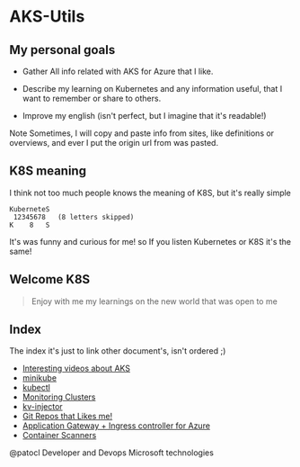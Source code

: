 # AKS-Utils

## My personal goals

* Gather All info related with AKS for Azure that I like.

* Describe my learning on Kubernetes and any information useful, that I want to remember or share to others.

* Improve my english (isn't perfect, but I imagine that it's readable!)

Note
Sometimes, I will copy and paste info from sites, like definitions or overviews, and ever I put the origin url from was pasted.

## K8S meaning

I think not too much people knows the meaning of K8S, but it's really simple

``` text
KuberneteS
 12345678   (8 letters skipped)
K    8   S
```

It's was funny and curious for me! so If you listen Kubernetes or K8S it's the same!

## Welcome K8S

> Enjoy with me my learnings on the new world that was open to me

## Index

The index it's just to link other document's, isn't ordered ;)

* [Interesting videos about AKS](docs/video_links.md)
* [minikube](docs/minikube.md)
* [kubectl](docs/kubectl-commands.md)
* [Monitoring Clusters](docs/monitoring/cluster.md)
* [kv-injector](docs/kv-injector.md)
* [Git Repos that Likes me!](docs/git-repos.md)
* [Application Gateway + Ingress controller for Azure](docs/appgateway-ingress.md)
* [Container Scanners](docs/container-scanners.md)

@patocl
Developer and Devops
Microsoft technologies
